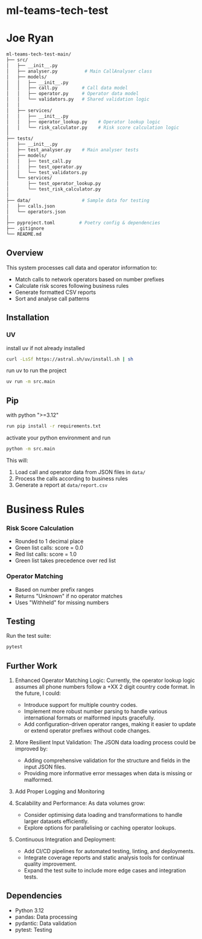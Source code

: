 # ml-teams-tech-test
# Joe Ryan
```bash
ml-teams-tech-test-main/
├── src/
│   ├── __init__.py
│   ├── analyser.py          # Main CallAnalyser class
│   ├── models/
│   │   ├── __init__.py
│   │   ├── call.py         # Call data model
│   │   ├── operator.py     # Operator data model
│   │   └── validators.py   # Shared validation logic
│   │
│   ├── services/
│   │   ├── __init__.py
│   │   ├── operator_lookup.py    # Operator lookup logic
│   │   └── risk_calculator.py    # Risk score calculation logic
│
├── tests/
│   ├── __init__.py
│   ├── test_analyser.py    # Main analyser tests
│   ├── models/
│   │   ├── test_call.py
│   │   ├── test_operator.py
│   │   └── test_validators.py
│   └── services/
│       ├── test_operator_lookup.py
│       └── test_risk_calculator.py
│
├── data/                   # Sample data for testing
│   ├── calls.json
│   └── operators.json
│
├── pyproject.toml         # Poetry config & dependencies
├── .gitignore
└── README.md
```

## Overview

This system processes call data and operator information to:
- Match calls to network operators based on number prefixes
- Calculate risk scores following business rules
- Generate formatted CSV reports
- Sort and analyse call patterns

## Installation

### UV
install uv if not already installed
```bash
curl -LsSf https://astral.sh/uv/install.sh | sh
```

run uv to run the project

```bash
uv run -m src.main
```

## Pip

with python ">=3.12"
```bash
run pip install -r requirements.txt
```

activate your python environment and run

```bash
python -m src.main
```
This will:
1. Load call and operator data from JSON files in `data/`
2. Process the calls according to business rules
3. Generate a report at `data/report.csv`

# Business Rules

### Risk Score Calculation
- Rounded to 1 decimal place
- Green list calls: score = 0.0
- Red list calls: score = 1.0
- Green list takes precedence over red list

### Operator Matching
- Based on number prefix ranges
- Returns "Unknown" if no operator matches
- Uses "Withheld" for missing numbers

## Testing

Run the test suite:
```bash
pytest
```

## Further Work
1. Enhanced Operator Matching Logic:
   Currently, the operator lookup logic assumes all phone numbers follow a +XX 2 digit country code format. In the future, I could:
   * Introduce support for multiple country codes.
   * Implement more robust number parsing to handle various international formats or malformed inputs gracefully.
   * Add configuration-driven operator ranges, making it easier to update or extend operator prefixes without code changes.

2. More Resilient Input Validation:
   The JSON data loading process could be improved by:
   * Adding comprehensive validation for the structure and fields in the input JSON files.
   * Providing more informative error messages when data is missing or malformed.

3. Add Proper Logging and Monitoring

4. Scalability and Performance:
   As data volumes grow:
   * Consider optimising data loading and transformations to handle larger datasets efficiently.
   * Explore options for parallelising or caching operator lookups.

5. Continuous Integration and Deployment:
   * Add CI/CD pipelines for automated testing, linting, and deployments.
   * Integrate coverage reports and static analysis tools for continual quality improvement.
   * Expand the test suite to include more edge cases and integration tests.

## Dependencies

- Python 3.12
- pandas: Data processing
- pydantic: Data validation
- pytest: Testing
